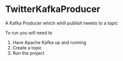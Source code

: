 # TwitterKafkaProducer
A Kafka Producer which whill publish tweets to a topic 


To run you will need to

1. Have Apache Kafka up and running
2. Create a topic 
3. Run the project


